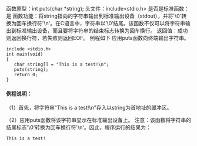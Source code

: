 函数原型：int puts(char *string);
头文件：include<stdio.h>
是否是标准函数：是
函数功能：将string指向的字符串输出到标准输出设备（stdout），并将'\0'转换为回车换行符'\n'。在C语言中，字符串以’\0’结尾。该函数不仅可以将字符串输出到标准输出设备，而且要将字符串的结束标志转换为回车换行。
返回值：成功则返回换行符，若失败则返回EOF。
例程如下 应用puts函数向终端输出字符串。
```  
include <stdio.h>
int main(void)
{
   char string[] = "This is a test!\n";
   puts(string);
   return 0;
}
```

#### 例程说明：

（1）首先，将字符串"This is a test!\n"存入以string为首地址的缓冲区。

（2）应用puts函数将该字符串显示在标准输出设备上。
注意：该函数将字符串的结尾标志'\0'转换为回车换行符'\n'。因此，程序运行的结果为：
```  
This is a test!
```
